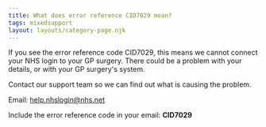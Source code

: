 ```yaml
---
title: What does error reference CID7029 mean?
tags: mixedsupport
layout: layouts/category-page.njk
---
```

If you see the error reference code CID7029, this means we cannot connect your NHS login to your GP surgery. There could be a problem with your details, or with your GP surgery's system.

Contact our support team so we can find out what is causing the problem.

Email: help.nhslogin@nhs.net

Include the error reference code in your email: **CID7029**

